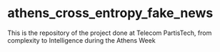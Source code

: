 # athens_cross_entropy_fake_news
This is the repository of the project done at Telecom PartisTech, from complexity to Intelligence during the Athens Week
